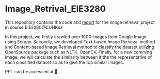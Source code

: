 # Image_Retrival_EIE3280
This repository contains the code and [report]((https://github.com/yoyostudy/Image_Retrival_EIE3280/blob/main/FinalProject/report.pdf)
) for the image retrieval project in course EIE3280@CUHKsz

In this project, we firstly crawled over 1000 images from Google Image using Scrapy. Secondly, we developed Text-based Image Retrieval method and Content-based Image Retrieval method to classify the dataset utilizing OpenSource package such as NLTK, OpenCV. Finally, for a new comming image, we will calculate the similarity between it the the representative of each classified dataset so as to give the top similar images.

PPT can be accessed at [🔗](https://github.com/yoyostudy/Image_Retrival_EIE3280/blob/main/FinalProject/ClassPresentation_PPT.pptx)
